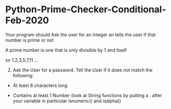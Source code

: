 # Python-Prime-Checker-Conditional-Feb-2020

Your program should Ask the user for an integer an tells the user if that number is prime or not

A prime number is one that is only divisible by 1 and itself

so 1,2,3,5,7,11 ...

2) Ask the User for a password. Tell the User if it does not match the following:

- At least 6 characters long

- Contains at least 1 Number (look at String functions by putting a . after your variable in particular isnumeric() and isalpha()
